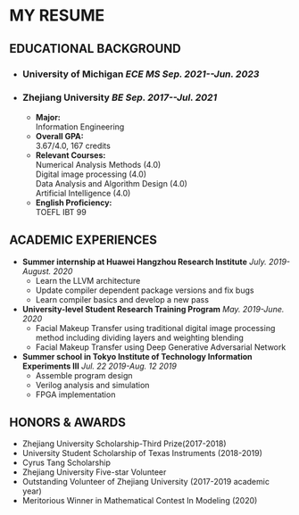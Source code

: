 # MY RESUME

## EDUCATIONAL BACKGROUND

+ ### **University of Michigan** _ECE MS Sep. 2021--Jun. 2023_

+ ### **Zhejiang University**  _BE Sep. 2017--Jul. 2021_

  + **Major:**  
    Information Engineering  
  + **Overall GPA:**  
    3.67/4.0, 167 credits  
  + **Relevant Courses:**  
    Numerical Analysis Methods (4.0)  
    Digital image processing (4.0)  
    Data Analysis and Algorithm Design (4.0)  
    Artificial Intelligence (4.0)
  + **English Proficiency:**  
    TOEFL IBT 99

## ACADEMIC EXPERIENCES

+ **Summer internship at Huawei Hangzhou Research Institute** _July. 2019-August. 2020_
  + Learn the LLVM architecture
  + Update compiler dependent package versions and fix bugs
  + Learn compiler basics and develop a new pass
+ **University-level Student Research Training Program** _May. 2019-June. 2020_  
  + Facial Makeup Transfer using traditional digital image processing method including dividing layers and weighting blending
  + Facial Makeup Transfer using Deep Generative Adversarial Network
+ **Summer school in Tokyo Institute of Technology Information Experiments Ⅲ** _Jul. 22 2019-Aug. 12 2019_
  + Assemble program design
  + Verilog analysis and simulation
  + FPGA implementation

## HONORS & AWARDS

+ Zhejiang University Scholarship-Third Prize(2017-2018)  
+ University Student Scholarship of Texas Instruments (2018-2019)  
+ Cyrus Tang Scholarship  
+ Zhejiang University Five-star Volunteer  
+ Outstanding Volunteer of Zhejiang University (2017-2019 academic year)  
+ Meritorious Winner in Mathematical Contest In Modeling (2020)  
